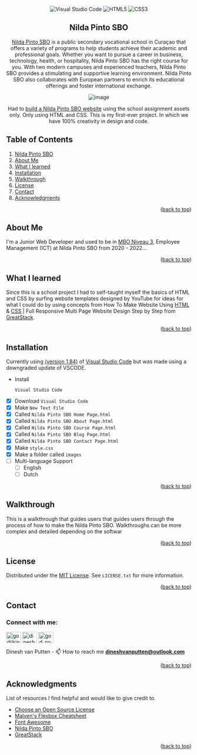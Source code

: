 <!--badges-->
<div align="center">
  
![Visual Studio Code](https://img.shields.io/badge/Visual%20Studio%20Code-0078d7.svg?style=for-the-badge&logo=visual-studio-code&logoColor=white)
![HTML5](https://img.shields.io/badge/html5-%23E34F26.svg?style=for-the-badge&logo=html5&logoColor=white)
![CSS3](https://img.shields.io/badge/css3-%231572B6.svg?style=for-the-badge&logo=css3&logoColor=white)
</div>


<!--Title-->
<div align="center">
  
## Nilda Pinto SBO
[Nilda Pinto SBO](https://www.facebook.com/NildaPintoSBOSteenrijk/) is a public secondary vocational school in Curaçao that offers a variety of programs to help students achieve their academic and professional goals. Whether you want to pursue a career in business, technology, health, or hospitality, Nilda Pinto SBO has the right course for you. With two modern campuses and experienced teachers, Nilda Pinto SBO provides a stimulating and supportive learning environment. Nilda Pinto SBO also collaborates with European partners to enrich its educational offerings and foster international exchange.

![image](https://github.com/GODiiKING/Nilda-Pinto-SBO/assets/80182745/00e2d8cc-84e8-4220-b8e3-4974f5064148)

Had to [build a Nilda Pinto SBO website](https://nildapinto-sbo.weebly.com/) using the school assignment assets only.
Only using HTML and CSS. This is my first-ever project. In which we have 100% creativity in design and code.
</div>

<a name="readme-top"></a>

<!--Table of Contents-->
## Table of Contents
1. [Nilda Pinto SBO](#nilda-pinto-sbo)
2. [About Me](#about-me)
3. [What I learned](#what-i-learned)
4. [Installation](#installation)
5. [Walkthrough](#walkthrough)
6. [License](#license)
7. [Contact](#contact)
8. [Acknowledgments](#acknowledgments)

<p align="right">(<a href="#readme-top">back to top</a>)</p>

<!--About Me-->
## About Me
I'm a Junior Web Developer and used to be in [MBO Niveau 3](https://www.government.nl/topics/secondary-vocational-education-mbo-and-tertiary-higher-education/secondary-vocational-education-mbo), Employee Management (ICT) at Nilda Pinto SBO from 2020 - 2022...

<p align="right">(<a href="#readme-top">back to top</a>)</p>

<!--What I learned-->
## What I learned
Since this is a school project I had to self-taught myself the basics of HTML and CSS by surfing website templates designed by YouTube for ideas for what I could do by using concepts from How To Make Website Using [HTML](https://www.w3schools.com/html/) & [CSS](https://www.w3schools.com/Css/) | Full Responsive Multi Page Website Design Step by Step from [GreatStack](https://www.youtube.com/watch?v=oYRda7UtuhA&list=PLjwm_8O3suyP5kGKmwS_DM0Hs1j7fshi5&index=1). 

<p align="right">(<a href="#readme-top">back to top</a>)</p>

<!--Installation-->
## Installation
Currently using [(version 1.84)](https://code.visualstudio.com/updates/v1_84) of [Visual Studio Code](https://code.visualstudio.com/) but was made using a downgraded update of VSCODE.
* Install
  ```
  Visual Studio Code
  ```
- [x] Download `Visual Studio Code`
- [x] Make `New Text File`
- [x] Called `Nilda Pinto SBO Home Page.html` 
- [x] Called `Nilda Pinto SBO About Page.html` 
- [x] Called `Nilda Pinto SBO Course Page.html`
- [x] Called `Nilda Pinto SBO Blog Page.html` 
- [x] Called `Nilda Pinto SBO Contact Page.html` 
- [x] Make `style.css`
- [x] Make a folder called `images`
- [ ] Multi-language Support
    - [ ] English
    - [ ] Dutch

<p align="right">(<a href="#readme-top">back to top</a>)</p>

<!--Walkthrough-->
## Walkthrough
This is a walkthrough that guides users that guides users through the process of how to make the Nilda Pinto SBO. Walkthroughs can be more complex and detailed depending on the softwar


<p align="right">(<a href="#readme-top">back to top</a>)</p>


<!--License-->
## License
Distributed under the [MIT License](https://choosealicense.com/licenses/mit/). See `LICENSE.txt` for more information.

<p align="right">(<a href="#readme-top">back to top</a>)</p>

<!-- CONTACT -->
## Contact

<h3 align="left">Connect with me:</h3>
<p align="left">
<a href="https://twitter.com/godiiking" target="blank"><img align="center" src="https://raw.githubusercontent.com/rahuldkjain/github-profile-readme-generator/master/src/images/icons/Social/twitter.svg" alt="godiiking" height="30" width="40" /></a>
<a href="https://www.linkedin.com/in/dinesh-van-putten-69441b18a/" target="blank"><img align="center" src="https://raw.githubusercontent.com/rahuldkjain/github-profile-readme-generator/master/src/images/icons/Social/linked-in-alt.svg" alt="dinesh van putten" height="30" width="40" /></a>
<a href="https://instagram.com/god_no_kami" target="blank"><img align="center" src="https://raw.githubusercontent.com/rahuldkjain/github-profile-readme-generator/master/src/images/icons/Social/instagram.svg" alt="god_no_kami" height="30" width="40" /></a>
</p>

Dinesh van Putten - 📫 How to reach me **dineshvanputten@outlook.com**

<p align="right">(<a href="#readme-top">back to top</a>)</p>

<!-- ACKNOWLEDGMENTS -->
## Acknowledgments

List of resources I find helpful and would like to give credit to.

* [Choose an Open Source License](https://choosealicense.com)
* [Malven's Flexbox Cheatsheet](https://flexbox.malven.co/)
* [Font Awesome](https://fontawesome.com)
* [Nilda Pinto SBO](https://www.facebook.com/NildaPintoSBOSteenrijk/)
* [GreatStack](https://www.youtube.com/watch?v=oYRda7UtuhA&list=PLjwm_8O3suyP5kGKmwS_DM0Hs1j7fshi5&index=1)


<p align="right">(<a href="#readme-top">back to top</a>)</p>
